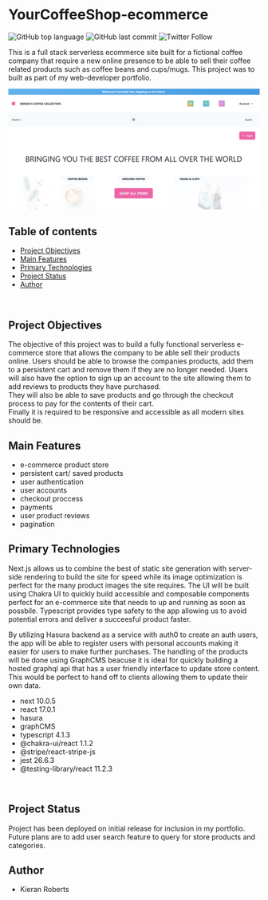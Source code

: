 # YourCoffeeShop-ecommerce

![GitHub top language](https://img.shields.io/github/languages/top/kieran6roberts/Store-ecommerce)
![GitHub last commit](https://img.shields.io/github/last-commit/kieran6roberts/Store-ecommerce)
![Twitter Follow](https://img.shields.io/twitter/follow/kieran6dev?style=social)

This is a full stack serverless ecommerce site built for a fictional coffee company that require a new online presence to be able to sell their coffee related products such as coffee beans and cups/mugs. This project was to built as part of my web-developer portfolio.

![home full page in light mode](/public/home-page.jpg?raw=true "desktop landing page screenshot")

## Table of contents

- [Project Objectives](#project-objectives)
- [Main Features](#main-features)
- [Primary Technologies](#primary-technologies)
- [Project Status](#project-status)
- [Author](#author)

<br />

## Project Objectives

The objective of this project was to build a fully functional serverless e-commerce store that allows the company to be able sell their products online. Users should be able to browse the companies products, add them to a persistent cart and remove them if they are no longer needed. Users will also have the option to sign up an account to the site allowing them to add reviews to products they have purchased.
<br />
They will also be able to save products and go through the checkout process to pay for the contents of their cart.
<br />
Finally it is required to be responsive and accessible as all modern sites should be.

## Main Features

- e-commerce product store
- persistent cart/ saved products
- user authentication
- user accounts
- checkout proccess
- payments
- user product reviews
- pagination

## Primary Technologies

Next.js allows us to combine the best of static site generation with server-side rendering to build the site for speed while its image optimization is perfect for the many product images the site requires. The UI will be built using Chakra UI to quickly build accessible and composable components perfect for an e-commerce site that needs to up and running as soon as possbile. Typescript provides type safety to the app allowing us to avoid potential errors and deliver a succeesful product faster.

By utilizing Hasura backend as a service with auth0 to create an auth users, the app will be able to register users with personal accounts making it easier for users to make further purchases. The handling of the products will be done using GraphCMS beacuse it is ideal for quickly building a hosted graphql api that has a user friendly interface to update store content. This would be perfect to hand off to clients allowing them to update their own data.

- next 10.0.5
- react 17.0.1
- hasura
- graphCMS
- typescript 4.1.3
- @chakra-ui/react 1.1.2
- @stripe/react-stripe-js
- jest 26.6.3
- @testing-library/react 11.2.3

<br />

## Project Status

Project has been deployed on initial release for inclusion in my portfolio. Future plans are to add user search feature to query for store products and categories.

## Author

- Kieran Roberts
